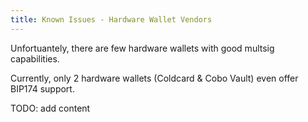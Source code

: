 ```yaml
---
title: Known Issues - Hardware Wallet Vendors
---
```


Unfortuantely, there are few hardware wallets with good multsig capabilities.

Currently, only 2 hardware wallets (Coldcard & Cobo Vault) even offer BIP174 support.

TODO: add content
